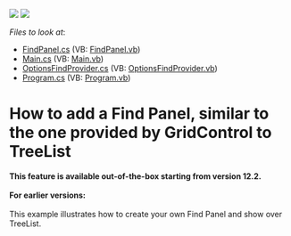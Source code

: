 <!-- default badges list -->
[![](https://img.shields.io/badge/Open_in_DevExpress_Support_Center-FF7200?style=flat-square&logo=DevExpress&logoColor=white)](https://supportcenter.devexpress.com/ticket/details/E2877)
[![](https://img.shields.io/badge/📖_How_to_use_DevExpress_Examples-e9f6fc?style=flat-square)](https://docs.devexpress.com/GeneralInformation/403183)
<!-- default badges end -->
<!-- default file list -->
*Files to look at*:

* [FindPanel.cs](./CS/WindowsApplication3/FindPanel.cs) (VB: [FindPanel.vb](./VB/WindowsApplication3/FindPanel.vb))
* [Main.cs](./CS/WindowsApplication3/Main.cs) (VB: [Main.vb](./VB/WindowsApplication3/Main.vb))
* [OptionsFindProvider.cs](./CS/WindowsApplication3/OptionsFindProvider.cs) (VB: [OptionsFindProvider.vb](./VB/WindowsApplication3/OptionsFindProvider.vb))
* [Program.cs](./CS/WindowsApplication3/Program.cs) (VB: [Program.vb](./VB/WindowsApplication3/Program.vb))
<!-- default file list end -->
# How to add a Find Panel, similar to the one provided by GridControl to TreeList 


<p><strong>This feature is a</strong><strong>vailab</strong><strong>l</strong><strong>e</strong><strong> out-of-the-box</strong><strong> starting from version 12.</strong><strong>2. <br />
</strong><br />
<strong>For earlier versions:<br />
</strong><br />
This example illustrates how to create your own Find Panel and show over TreeList.</p>

<br/>


